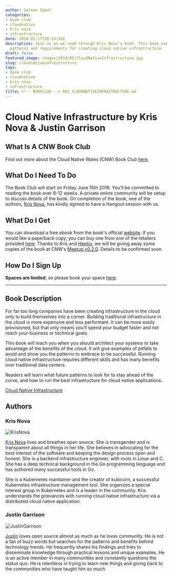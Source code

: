 ```yaml
---
author: Salman Iqbal
categories:
- book club
- cloudnative
- kris nova
- infrastructure
date: 2018-05-17T20:14:35Z
description: Join us as we read through Kris Nova's book. This book explains the practices,
  patterns and requirements for creating cloud native infrastructure.
draft: false
featured_image: images/2018/05/CloudNativeInfrastructure.jpg
slug: cloudnativeinfrastructure
tags:
- book club
- cloudnative
- kris nova
- infrastructure
title: <!-- BOOKCLUB --> 001_CLOUDNATIVEINFRASTRUCTURE.md
---
```


# Cloud Native Infrastructure by Kris Nova & Justin Garrison

## What Is A CNW Book Club

Find out more about the Cloud Native Wales (CNW) Book Club [here](https://blog.cloudnativewales.io/bookclub).

## What Do I Need To Do

The Book Club will start on Friday June 15th 2018.  You'll be committed to reading the book over 8-12 weeks.  A private online community will be setup to discuss details of the book. On completion of the book, one of the authors, [Kris Nova](https://twitter.com/krisnova), has kindly agreed to have a Hangout session with us.

## What Do I Get

You can download a free ebook from the book's official [website](https://www.cnibook.info/). If you would like a paperback copy, you can buy one from one of the retailers provided [here](https://www.cnibook.info/). Thanks to Kris and [Heptio](https://twitter.com/heptio), we will be giving away some copies of the book at CNW's [Meetup v0.2.0](https://www.meetup.com/Cloud-Native-Wales/events/lxwbppyxjbsb/). Details to be confirmed soon.

## How Do I Sign Up

**Spaces are limited**, so please book your space [here](https://www.eventbrite.co.uk/e/cnw-book-club-cloud-native-infrastructure-by-kris-nova-tickets-46200822905).

---

## Book Description

For far too long companies have been creating infrastructure in the cloud only to build themselves into a corner. Building traditional infrastructure in the cloud is more expensive and less performant. It can be more easily provisioned, but that only means you’ll spend your budget faster and not reach your business or technical goals.

This book will teach you when you should architect your systems to take advantage of the benefits of the cloud. It will give examples of pitfalls to avoid and show you the patterns to embrace to be successful. Running cloud native infrastructure requires different skills and has many benefits over traditional data centers.

Readers will learn what future patterns to look for to stay ahead of the curve, and how to run the best infrastructure for cloud native applications.

[Cloud Native Infrastructure](https://www.cnibook.info/)

## Authors

### Kris Nova

![KrisNova](/images/2018/05/KrisNova-1.png)

[Kris Nova](https://twitter.com/krisnova) lives and breathes open source. She is transgender and is transparent about all things in her life. She believes in advocating for the best interest of the software and keeping the design process open and honest. She is a backend infrastructure engineer, with roots in Linux and C. She has a deep technical background in the Go programming language and has authored many successful tools in Go.

She is a Kubernetes maintainer and the creator of kubicorn, a successful Kubernetes infrastructure management tool. She organizes a special interest group in Kubernetes and is a leader in the community. Kris understands the grievances with running cloud native infrastructure via a distributed cloud native application.

### Justin Garrison

![JustinGarrison](/images/2018/05/JustinGarrison-1.jpeg)

[Justin](https://twitter.com/rothgar) loves open source almost as much as he loves community. He is not a fan of buzz words but searches for the patterns and benefits behind technology trends. He frequently shares his findings and tries to disseminate knowledge through practical lessons and unique examples. He is an active member in many communities and constantly questions the status quo. He is relentless in trying to learn new things and giving back to the communities who have taught him so much.